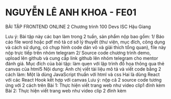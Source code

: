 # NGUYỄN LÊ ANH KHOA - FE01

BÀI TẬP FRONTEND ONLINE 2
Chương trình 100 Devs ISC Hậu Giang


Lưu ý: Bài tập này các bạn làm trong 2 tuần, sản phẩm nộp bao gồm:
1/ Báo cáo file word hoặc pdf mô tả cơ sở lý thuyết (thư viện, mục đích, công dụng và cách sử dụng, có chụp hình code dán vô và giải thích tổng quan), file này nộp trực tiếp trên nhóm telegram
2/ Source code chương trình demo, upload lên github và cung cấp link github lên nhóm telegram cho mentor đánh giá.
Mục đích của bài tập: làm quen với lập trình đồ họa thông qua thẻ canvas của html5
Nội dung:
Anh chị viết tài liệu mô tả và viết code bằng 2 cách làm:
Một là dùng JavaScript thuần với html và css
Hai là dùng React với các React Hook kết hợp với canvas
Lưu ý: nộp cả 2 source code tương ứng với 2 cách trên
Bài 1: Thực hiện viết trang web như video clip1 đính kèm
Bài 2: Thực hiện viết trang web như video clip 2 đính kèm
